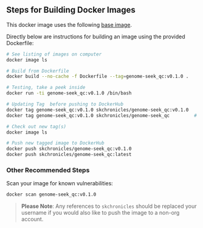 ## Steps for Building Docker Images

This docker image uses the following [base image](https://github.com/OpenOmics/genome-seek/blob/main/docker/genome-seek/Dockerfile).

Directly below are instructions for building an image using the provided Dockerfile:

```bash
# See listing of images on computer
docker image ls

# Build from Dockerfile
docker build --no-cache -f Dockerfile --tag=genome-seek_qc:v0.1.0 .

# Testing, take a peek inside
docker run -ti genome-seek_qc:v0.1.0 /bin/bash

# Updating Tag  before pushing to DockerHub
docker tag genome-seek_qc:v0.1.0 skchronicles/genome-seek_qc:v0.1.0
docker tag genome-seek_qc:v0.1.0 skchronicles/genome-seek_qc         # latest

# Check out new tag(s)
docker image ls

# Push new tagged image to DockerHub
docker push skchronicles/genome-seek_qc:v0.1.0
docker push skchronicles/genome-seek_qc:latest
```

### Other Recommended Steps

Scan your image for known vulnerabilities:

```bash
docker scan genome-seek_qc:v0.1.0
```

> **Please Note**: Any references to `skchronicles` should be replaced your username if you would also like to push the image to a non-org account.
